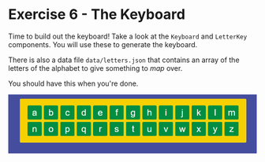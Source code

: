 # Exercise 6 - The Keyboard

Time to build out the keyboard! Take a look at the `Keyboard` and `LetterKey` components. You will use these to generate the keyboard.

There is also a data file `data/letters.json` that contains an array of the letters of the alphabet to give something to _map_ over.

You should have this when you're done.

![exercise 5](../assets/ex_5.png)
